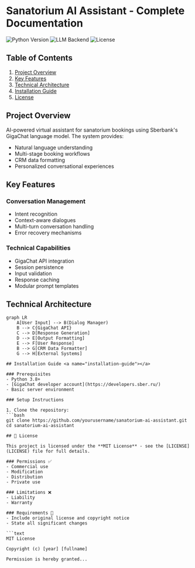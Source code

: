 # Sanatorium AI Assistant - Complete Documentation

![Python Version](https://img.shields.io/badge/python-3.8%2B-blue)
![LLM Backend](https://img.shields.io/badge/LLM-GigaChat-free)
![License](https://img.shields.io/badge/license-MIT-green)

## Table of Contents
1. [Project Overview](#project-overview)
2. [Key Features](#key-features)
3. [Technical Architecture](#technical-architecture)
4. [Installation Guide](#installation-guide)
5. [License](#license)

## Project Overview <a name="project-overview"></a>

AI-powered virtual assistant for sanatorium bookings using Sberbank's GigaChat language model. The system provides:

- Natural language understanding
- Multi-stage booking workflows
- CRM data formatting
- Personalized conversational experiences

## Key Features <a name="key-features"></a>

### Conversation Management
- Intent recognition
- Context-aware dialogues
- Multi-turn conversation handling
- Error recovery mechanisms

### Technical Capabilities
- GigaChat API integration
- Session persistence
- Input validation
- Response caching
- Modular prompt templates

## Technical Architecture <a name="technical-architecture"></a>

```mermaid
graph LR
    A[User Input] --> B(Dialog Manager)
    B --> C{GigaChat API}
    C --> D[Response Generation]
    D --> E[Output Formatting]
    E --> F[User Response]
    B --> G[CRM Data Formatter]
    G --> H[External Systems]

## Installation Guide <a name="installation-guide"></a>

### Prerequisites
- Python 3.8+
- [GigaChat developer account](https://developers.sber.ru/)
- Basic server environment

### Setup Instructions

1. Clone the repository:
```bash
git clone https://github.com/yourusername/sanatorium-ai-assistant.git
cd sanatorium-ai-assistant

## 📜 License 

This project is licensed under the **MIT License** - see the [LICENSE](LICENSE) file for full details.

### Permissions ✅
- Commercial use
- Modification
- Distribution  
- Private use

### Limitations ❌
- Liability
- Warranty

### Requirements 📝
- Include original license and copyright notice
- State all significant changes

```text
MIT License

Copyright (c) [year] [fullname]

Permission is hereby granted...
